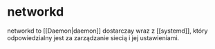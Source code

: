 # networkd
networkd to [[Daemon|daemon]] dostarczay wraz z [[systemd]], który odpowiedzialny jest za zarządzanie siecią i jej ustawieniami.